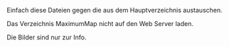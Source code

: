 Einfach diese Dateien gegen die aus dem Hauptverzeichnis austauschen.

Das Verzeichnis MaximumMap nicht auf den Web Server laden.

Die Bilder sind nur zur Info.
